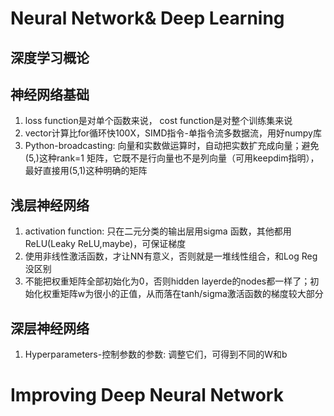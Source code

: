 # Neural Network& Deep Learning
## 深度学习概论
## 神经网络基础
1. loss function是对单个函数来说， cost function是对整个训练集来说
2. vector计算比for循环快100X，SIMD指令-单指令流多数据流，用好numpy库
3. Python-broadcasting: 向量和实数做运算时，自动把实数扩充成向量；避免(5,)这种rank=1 矩阵，它既不是行向量也不是列向量（可用keepdim指明），最好直接用(5,1)这种明确的矩阵
## 浅层神经网络
1. activation function: 只在二元分类的输出层用sigma 函数，其他都用ReLU(Leaky ReLU,maybe)，可保证梯度
2. 使用非线性激活函数，才让NN有意义，否则就是一堆线性组合，和Log Reg没区别
3. 不能把权重矩阵全部初始化为0，否则hidden layerde的nodes都一样了；初始化权重矩阵w为很小的正值，从而落在tanh/sigma激活函数的梯度较大部分
## 深层神经网络
1. Hyperparameters-控制参数的参数: 调整它们，可得到不同的W和b
# Improving Deep Neural Network


